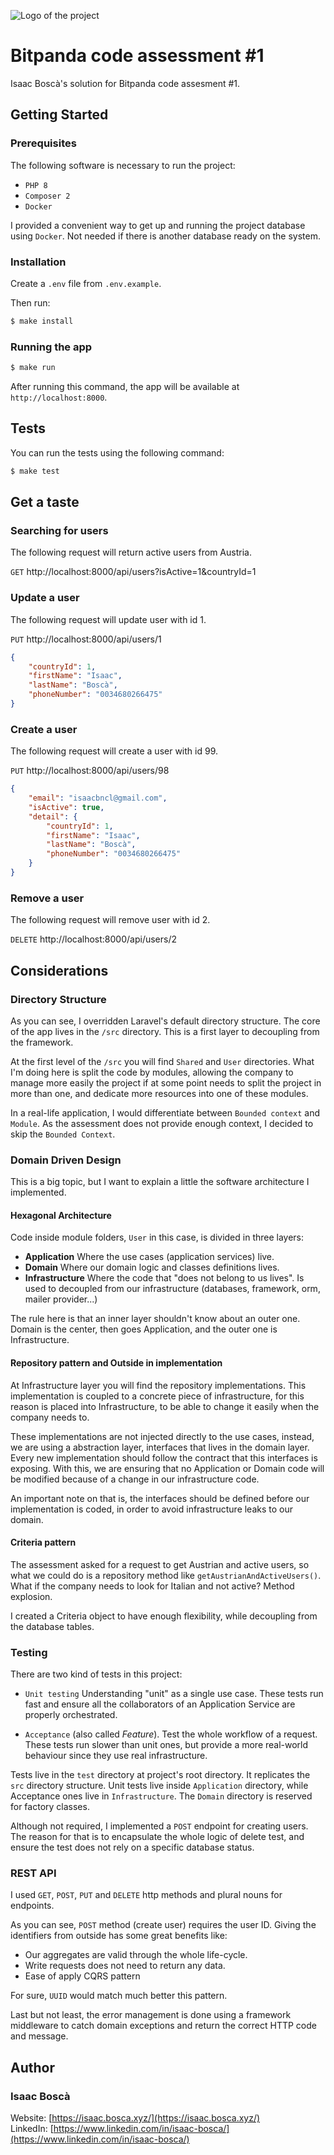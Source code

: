 ![Logo of the project](https://cdn.bitpanda.com/media/redesign/bitpanda-logo.svg)

# Bitpanda code assessment #1

Isaac Boscà's solution for Bitpanda code assesment #1.

## Getting Started

### Prerequisites

The following software is necessary to run the project:

- `PHP 8`
- `Composer 2`
- `Docker`

I provided a convenient way to get up and running the project database using `Docker`.
Not needed if there is another database ready on the system.

### Installation

Create a `.env` file from `.env.example`.

Then run:

```bash
$ make install
```

### Running the app

```bash
$ make run
```
After running this command, the app will be available at `http://localhost:8000`.

## Tests

You can run the tests using the following command:

```bash
$ make test
```

## Get a taste

### Searching for users

The following request will return active users from Austria.

`GET` http://localhost:8000/api/users?isActive=1&countryId=1


### Update a user

The following request will update user with id 1.

`PUT` http://localhost:8000/api/users/1

```json
{
    "countryId": 1,
    "firstName": "Isaac",
    "lastName": "Boscà",
    "phoneNumber": "0034680266475"
}
```

### Create a user

The following request will create a user with id 99.

`PUT` http://localhost:8000/api/users/98

```json
{
    "email": "isaacbncl@gmail.com",
    "isActive": true,
    "detail": {
        "countryId": 1,
        "firstName": "Isaac",
        "lastName": "Boscà",
        "phoneNumber": "0034680266475"
    }
}
```

### Remove a user

The following request will remove user with id 2.

`DELETE` http://localhost:8000/api/users/2


## Considerations

### Directory Structure

As you can see, I overridden Laravel's default directory structure. 
The core of the app lives in the `/src` directory. This is a first layer to decoupling from the framework.

At the first level of the `/src` you will find `Shared` and `User` directories.
What I'm doing here is split the code by modules, allowing the company to manage more easily the project if at some point needs to split the project in more than one, and dedicate more resources into one of these modules.

In a real-life application, I would differentiate between `Bounded context` and `Module`. As the assessment does not provide enough context, I decided to skip the `Bounded Context`.

### Domain Driven Design

This is a big topic, but I want to explain a little the software architecture I implemented. 

#### Hexagonal Architecture

Code inside module folders, `User` in this case, is divided in three layers:

- **Application** Where the use cases (application services) live.
- **Domain** Where our domain logic and classes definitions lives.
- **Infrastructure** Where the code that "does not belong to us lives". Is used to decoupled from our infrastructure (databases, framework, orm, mailer provider...)

The rule here is that an inner layer shouldn't know about an outer one. Domain is the center, then goes Application, and the outer one is Infrastructure.

#### Repository pattern and Outside in implementation

At Infrastructure layer you will find the repository implementations.
This implementation is coupled to a concrete piece of infrastructure, for this reason is placed into Infrastructure, to be able to change it easily when the company needs to.

These implementations are not injected directly to the use cases, instead, we are using a abstraction layer, interfaces that lives in the domain layer.
Every new implementation should follow the contract that this interfaces is exposing. 
With this, we are ensuring that no Application or Domain code will be modified because of a change in our infrastructure code.

An important note on that is, the interfaces should be defined before our implementation is coded, in order to avoid infrastructure leaks to our domain.

#### Criteria pattern

The assessment asked for a request to get Austrian and active users, so what we could do is a repository method like `getAustrianAndActiveUsers()`.
What if the company needs to look for Italian and not active? Method explosion.

I created a Criteria object to have enough flexibility, while decoupling from the database tables.

### Testing

There are two kind of tests in this project:

- `Unit testing` Understanding "unit" as a single use case. These tests run fast and ensure all the collaborators of an Application Service are properly orchestrated.

- `Acceptance` (also called *Feature*). Test the whole workflow of a request. These tests run slower than unit ones, but provide a more real-world behaviour since they use real infrastructure.

Tests live in the `test` directory at project's root directory. It replicates the `src` directory structure.
Unit tests live inside `Application` directory, while Acceptance ones live in `Infrastructure`. The `Domain` directory is reserved for factory classes.

Although not required, I implemented a `POST` endpoint for creating users. The reason for that is to encapsulate the whole logic of delete test, and ensure the test does not rely on a specific database status.


### REST API

I used `GET`, `POST`, `PUT` and `DELETE` http methods and plural nouns for endpoints.

As you can see, `POST` method (create user) requires the user ID.
Giving the identifiers from outside has some great benefits like:

- Our aggregates are valid through the whole life-cycle.
- Write requests does not need to return any data.
- Ease of apply CQRS pattern

For sure, `UUID` would match much better this pattern.

Last but not least, the error management is done using a framework middleware to catch domain exceptions and return the correct HTTP code and message.


## Author

### Isaac Boscà

Website: [https://isaac.bosca.xyz/](https://isaac.bosca.xyz/)    
LinkedIn: [https://www.linkedin.com/in/isaac-bosca/](https://www.linkedin.com/in/isaac-bosca/)    

